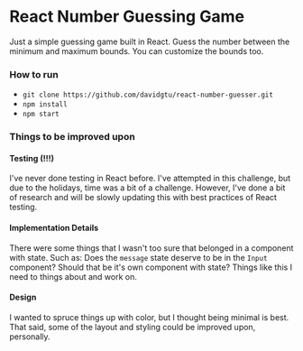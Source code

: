 # React Number Guessing Game

Just a simple guessing game built in React. Guess the number between the minimum and maximum bounds. You can customize the bounds too.

### How to run
- `git clone https://github.com/davidgtu/react-number-guesser.git`
- `npm install`
- `npm start`

### Things to be improved upon

#### Testing (!!!)
I've never done testing in React before. I've attempted in this challenge, but due to the holidays, time was a bit of a challenge. However, I've done a bit of research and will be slowly updating this with best practices of React testing.

#### Implementation Details
There were some things that I wasn't too sure that belonged in a component with state. Such as: Does the `message` state deserve to be in the `Input` component? Should that be it's own component with state? Things like this I need to things about and work on.

#### Design
I wanted to spruce things up with color, but I thought being minimal is best. That said, some of the layout and styling could be improved upon, personally.
